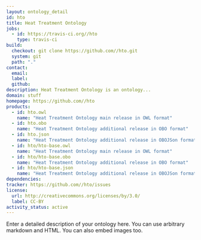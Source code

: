 ```yaml
---
layout: ontology_detail
id: hto
title: Heat Treatment Ontology
jobs:
  - id: https://travis-ci.org//hto
    type: travis-ci
build:
  checkout: git clone https://github.com//hto.git
  system: git
  path: "."
contact:
  email: 
  label: 
  github: 
description: Heat Treatment Ontology is an ontology...
domain: stuff
homepage: https://github.com//hto
products:
  - id: hto.owl
    name: "Heat Treatment Ontology main release in OWL format"
  - id: hto.obo
    name: "Heat Treatment Ontology additional release in OBO format"
  - id: hto.json
    name: "Heat Treatment Ontology additional release in OBOJSon format"
  - id: hto/hto-base.owl
    name: "Heat Treatment Ontology main release in OWL format"
  - id: hto/hto-base.obo
    name: "Heat Treatment Ontology additional release in OBO format"
  - id: hto/hto-base.json
    name: "Heat Treatment Ontology additional release in OBOJSon format"
dependencies:
tracker: https://github.com//hto/issues
license:
  url: http://creativecommons.org/licenses/by/3.0/
  label: CC-BY
activity_status: active
---
```


Enter a detailed description of your ontology here. You can use arbitrary markdown and HTML.
You can also embed images too.

